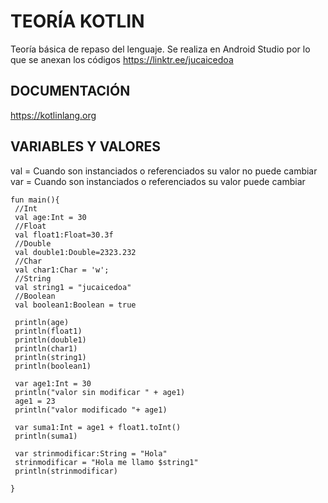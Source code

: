 # TEORÍA KOTLIN

Teoría básica de repaso del lenguaje. Se realiza en Android Studio por lo que se anexan los códigos
https://linktr.ee/jucaicedoa

## DOCUMENTACIÓN 

https://kotlinlang.org 

## VARIABLES Y VALORES

val = Cuando son instanciados o referenciados su valor no puede cambiar
var = Cuando son instanciados o referenciados su valor puede cambiar

```
fun main(){
 //Int
 val age:Int = 30
 //Float
 val float1:Float=30.3f
 //Double
 val double1:Double=2323.232
 //Char
 val char1:Char = 'w';
 //String
 val string1 = "jucaicedoa"
 //Boolean
 val boolean1:Boolean = true

 println(age)
 println(float1)
 println(double1)
 println(char1)
 println(string1)
 println(boolean1)

 var age1:Int = 30
 println("valor sin modificar " + age1)
 age1 = 23
 println("valor modificado "+ age1)

 var suma1:Int = age1 + float1.toInt()
 println(suma1)

 var strinmodificar:String = "Hola"
 strinmodificar = "Hola me llamo $string1"
 println(strinmodificar)

}
```


